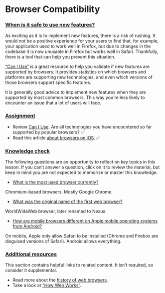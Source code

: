 # Browser Compatibility

### [When is it safe to use new features?](#when-is-it-safe-to-use-new-features)

As exciting as it is to implement new features, there is a risk of rushing. It would not be a positive experience for your users to find that, for example, your application used to work well in Firefox, but due to changes in the codebase it is now unusable in Firefox but works well in Safari. Thankfully, there is a tool that can help you prevent this situation.

[“Can I Use”](https://caniuse.com/) is a great resource to help you validate if new features are supported by browsers. It provides statistics on which browsers and platforms are supporting new technologies, and even which versions of those browsers support specific features.

It is generally good advice to implement new features when they are supported by most common browsers. This way you’re less likely to encounter an issue that a lot of users will face.

### [Assignment](#assignment)

*   Review [Can I Use](https://caniuse.com/). Are all technologies you have encountered so far supported by popular browsers? :white_check_mark:
*   Read this article [about browsers on iOS](https://adactio.com/journal/17428). :white_check_mark:

### [Knowledge check](#knowledge-check)

The following questions are an opportunity to reflect on key topics in this lesson. If you can’t answer a question, click on it to review the material, but keep in mind you are not expected to memorize or master this knowledge.

*   [What is the most used browser currently?](#most-used-browser)

Chromium-based browsers. Mostly Google Chrome.

*   [What was the original name of the first web browser?](#first-web-browser)

WorldWideWeb browser, later renamed to Nexus.

*   [How are mobile browsers different on Apple mobile operating systems from Android?](#apple-browsers)

On mobile, Apple only allow Safari to be installed (Chrome and Firebox are disguised versions of Safari). Android allows everything.

### [Additional resources](#additional-resources)

This section contains helpful links to related content. It isn’t required, so consider it supplemental.

*   Read more about the [history of web browsers](https://taskade.medium.com/history-of-web-browsers-the-evolution-of-digital-productivity-️-28fa2d4130fb).
*   Take a look at [“How Web Works”](https://github.com/vasanthk/how-web-works/blob/master/README.md).
